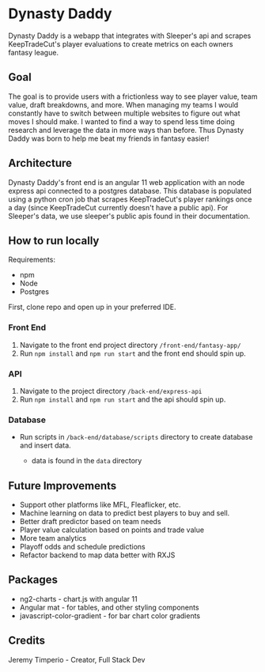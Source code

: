 # Dynasty Daddy

Dynasty Daddy is a webapp that integrates with Sleeper's api and scrapes KeepTradeCut's player evaluations to create metrics on each owners fantasy league.

### 

## Goal

The goal is to provide users with a frictionless way to see player value, team value, draft breakdowns, and more. When managing my teams I would constantly have to switch between multiple websites to figure out what moves I should make. I wanted to find a way to spend less time doing research and leverage the data in more ways than before. Thus Dynasty Daddy was born to help me beat my friends in fantasy easier!



## Architecture

Dynasty Daddy's front end is an angular 11 web application with an node express api connected to a postgres database. This database is populated using a python cron job that scrapes KeepTradeCut's player rankings once a day (since KeepTradeCut currently doesn't have a public api). For Sleeper's data, we use sleeper's public apis found in their documentation.



## How to run locally

Requirements:

- npm
- Node
- Postgres

First, clone repo and open up in your preferred IDE.

###  Front End

1. Navigate to the front end project directory `/front-end/fantasy-app/`
2. Run `npm install` and `npm run start` and the front end should spin up.

### API

1. Navigate to the project directory `/back-end/express-api`
2. Run `npm install` and `npm run start` and the api should spin up.

### Database

- Run scripts in `/back-end/database/scripts` directory to create database and insert data.

    - data is found in the `data` directory



## Future Improvements

- Support other platforms like MFL, Fleaflicker, etc.
- Machine learning on data to predict best players to buy and sell.
- Better draft predictor based on team needs
- Player value calculation based on points and trade value
- More team analytics
- Playoff odds and schedule predictions
- Refactor backend to map data better with RXJS



## Packages

- ng2-charts - chart.js with angular 11
- Angular mat - for tables, and other styling components
- javascript-color-gradient - for bar chart color gradients


## Credits

Jeremy Timperio - Creator, Full Stack Dev
